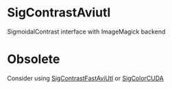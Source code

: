 # SigContrastAviutl
SigmoidalContrast interface with ImageMagick backend

# Obsolete
Consider using [SigContrastFastAviUtl](https://github.com/MaverickTse/SigContrastFastAviUtl) or [SigColorCUDA](https://github.com/MaverickTse/SigColorCUDA)
